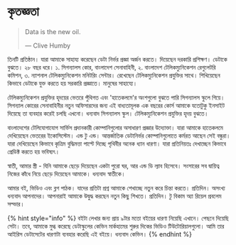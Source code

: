 # কৃতজ্ঞতা

> Data is the new oil. 
>
> — Clive Humby

তিনটি প্রতিষ্ঠান। যারা আমাকে সাহায্য করেছেন ডেটা নির্ভর প্রজ্ঞা অর্জন করতে। দিয়েছেন দরকারি প্রশিক্ষণ। ডেটাকে বুঝতে। ২৮ বছর ধরে। ১. সিগন্যালস কোর, বাংলাদেশ সেনাবাহিনী, ২. বাংলাদেশ টেলিকম্যুনিকেশন রেগুলেটরি কমিশন, ৩. ন্যাশনাল টেলিকম্যুনিকেশন মনিটরিং সেন্টার। রেখেছেন টেলিকম্যুনিকেশন প্রযুক্তির সাথে। শিখিয়েছেন কিভাবে ডেটাকে যুক্ত করতে হয় সরকারি প্রজ্ঞাতে। মানুষের সাহায্যে।  

টেলিকম্যুনিকেশন প্রযুক্তির হৃদয়ের ভেতরে পুঁথিগত এবং 'হাতেকলমে'র অংশগুলো বুঝতে পারি সিগন্যালস স্কুলে গিয়ে। সিগন্যাল কোরের সেনাবাহিনীর নতুন অফিসারদের জন্য এই বাধ্যতামূলক এক বছরের কোর্স আমাকে যতোটুকু ইনসাইট দিয়েছে তা ব্যবহার করেই চলছি এখনো। ধন্যবাদ সিগন্যালস স্কুল। টেলিকম্যুনিকেশন প্রযুক্তির হৃদয় বুঝতে। 

বাংলাদেশের টেলিযোগাযোগ সার্ভিস প্রদানকারী কোম্পানিগুলোর অসাধারণ প্রজ্ঞার উদ্যোক্তা। যারা আমাকে হাতেকলমে দেখিয়েছেন ভেতরের ইকোসিস্টেম। এন্ড টু এন্ড। আন্তর্জাতিক ডেটানির্ভর কোম্পানিগুলোতে কর্মরত আছেন সেই বন্ধুরা। যারা দেখিয়েছেন  কিভাবে কৃত্রিম বুদ্ধিমত্তা পাল্টে দিচ্ছে পৃথিবীর অনেক ধ্যান ধারণা। যারা প্রতিনিয়তঃ দেখাচ্ছেন কিভাবে প্রেডিক্ট করতে হয় ভবিষ্যৎ। 

স্বাতী, আমার স্ত্রী - যিনি আমাকে ছেড়ে দিয়েছেন একটা পুরো ঘর, আর এন্ড ডি ল্যাব হিসেবে। সংসারের সব দ্বায়িত্ব নিজের কাঁধে নিয়ে ছেড়ে দিয়েছেন আমাকে। ধন্যবাদ স্বাতীকে। 

আমার বই, ভিডিও এবং ব্লগ পাঠক। যাদের প্রতিটা প্রশ্ন আমাকে শেখাচ্ছে নতুন করে চিন্তা করতে। প্রতিদিন। অসংখ্য ধন্যবাদ আপনাদের। আপনারাই আমাকে উদ্বুদ্ধ করছেন নতুন কিছু শিখতে। প্রতিদিন। টু বিকাম অ্যা রিয়েল প্রবলেম সল্ভার। 

{% hint style="info" %}
বইটা লেখার জন্য প্রায় ৯টার মতো বইয়ের ধারণা নিয়েছি এখানে। পেছনে দিয়েছি সেটা। তবে, আমাকে মুগ্ধ করেছে ডেটাস্কুলের কেভিন মার্কহামের শুরুর দিকের ভিডিও টিউটোরিয়ালগুলো। আমি তার আইরিস ডেটাসেটের ধারণাটা ব্যবহার করেছি এই বইয়ে। ধন্যবাদ কেভিন। 
{% endhint %}

